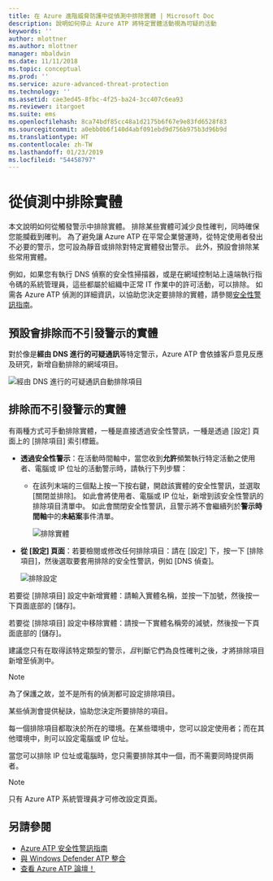 ```yaml
---
title: 在 Azure 進階威脅防護中從偵測中排除實體 | Microsoft Doc
description: 說明如何停止 Azure ATP 將特定實體活動視為可疑的活動
keywords: ''
author: mlottner
ms.author: mlottner
manager: mbaldwin
ms.date: 11/11/2018
ms.topic: conceptual
ms.prod: ''
ms.service: azure-advanced-threat-protection
ms.technology: ''
ms.assetid: cae3ed45-8fbc-4f25-ba24-3cc407c6ea93
ms.reviewer: itargoet
ms.suite: ems
ms.openlocfilehash: 8ca74bdf85cc48a1d2175b6f67e9e83fd6528f83
ms.sourcegitcommit: a0ebb0b6f140d4abf091ebd9d756b975b3d96b9d
ms.translationtype: HT
ms.contentlocale: zh-TW
ms.lasthandoff: 01/23/2019
ms.locfileid: "54458797"
---
```

# <a name="excluding-entities-from-detections"></a>從偵測中排除實體
本文說明如何從觸發警示中排除實體。 排除某些實體可減少良性確判，同時確保您能攔截到確判。 為了避免讓 Azure ATP 在平常企業營運時，從特定使用者發出不必要的警示，您可設為靜音或排除對特定實體發出警示。 此外，預設會排除某些常用實體。 

例如，如果您有執行 DNS 偵察的安全性掃描器，或是在網域控制站上遠端執行指令碼的系統管理員，這些都屬於組織中正常 IT 作業中的許可活動，可以排除。 如需各 Azure ATP 偵測的詳細資訊，以協助您決定要排除的實體，請參閱[安全性警訊指南](suspicious-activity-guide.md)。

## <a name="entities-excluded-by-default-from-raising-alerts"></a>預設會排除而不引發警示的實體
 對於像是**經由 DNS 進行的可疑通訊**等特定警示，Azure ATP 會依據客戶意見反應及研究，新增自動排除的網域項目。 
 
![經由 DNS 進行的可疑通訊自動排除項目](./media/dns-auto-exclusions.png) 

## <a name="exclude-entities-from-raising-alerts"></a>排除而不引發警示的實體

有兩種方式可手動排除實體，一種是直接透過安全性警訊，一種是透過 [設定] 頁面上的 [排除項目] 索引標籤。 

- **透過安全性警示**：在活動時間軸中，當您收到**允許**頻繁執行特定活動之使用者、電腦或 IP 位址的活動警示時，請執行下列步驟：
  - 在該列末端的三個點上按一下按右鍵，開啟該實體的安全性警訊，並選取 [關閉並排除]。 如此會將使用者、電腦或 IP 位址，新增到該安全性警訊的排除項目清單中。 如此會關閉安全性警訊，且警示將不會繼續列於**警示時間軸**中的**未結案**事件清單。

    ![排除實體](./media/exclude-in-sa.png)

- **從 [設定] 頁面**：若要檢閱或修改任何排除項目：請在 [設定] 下，按一下 [排除項目]，然後選取要套用排除的安全性警訊，例如 [DNS 偵查]。

    ![排除設定](./media/exclusions.png)

若要從 [排除項目] 設定中新增實體：請輸入實體名稱，並按一下加號，然後按一下頁面底部的 [儲存]。

若要從 [排除項目] 設定中移除實體：請按一下實體名稱旁的減號，然後按一下頁面底部的 [儲存]。

建議您只有在取得該特定類型的警示，*且*判斷它們為良性確判之後，才將排除項目新增至偵測中。 

> [!NOTE]
> 為了保護之故，並不是所有的偵測都可設定排除項目。 

某些偵測會提供秘訣，協助您決定所要排除的項目。 

每一個排除項目都取決於所在的環境。在某些環境中，您可以設定使用者；而在其他環境中，則可以設定電腦或 IP 位址。 

當您可以排除 IP 位址或電腦時，您只需要排除其中一個，而不需要同時提供兩者。

> [!NOTE]
> 只有 Azure ATP 系統管理員才可修改設定頁面。


## <a name="see-also"></a>另請參閱

- [Azure ATP 安全性警訊指南](suspicious-activity-guide.md)
- [與 Windows Defender ATP 整合](integrate-wd-atp.md)
- [查看 Azure ATP 論壇！](https://aka.ms/azureatpcommunity)